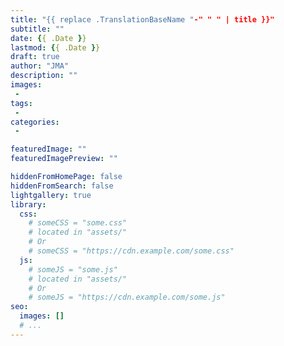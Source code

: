 ```yaml
---
title: "{{ replace .TranslationBaseName "-" " " | title }}"
subtitle: ""
date: {{ .Date }}
lastmod: {{ .Date }}
draft: true
author: "JMA"
description: ""
images: 
 - 
tags: 
 - 
categories: 
 - 

featuredImage: ""
featuredImagePreview: ""

hiddenFromHomePage: false
hiddenFromSearch: false
lightgallery: true
library:
  css:
    # someCSS = "some.css"
    # located in "assets/"
    # Or
    # someCSS = "https://cdn.example.com/some.css"
  js:
    # someJS = "some.js"
    # located in "assets/"
    # Or
    # someJS = "https://cdn.example.com/some.js"
seo:
  images: []
  # ...
---
```


<!--more-->
